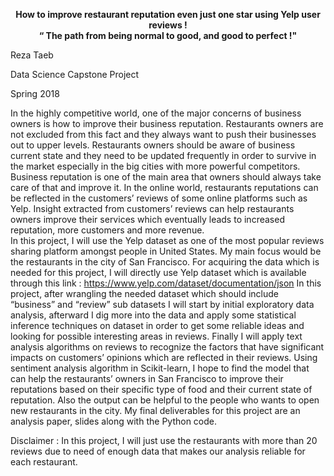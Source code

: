 <p align="center">
  <b> How to improve restaurant reputation even just one star using Yelp user reviews ! </b><br>
  <b> “ The path from being normal to good, and good to perfect !" </b><br>


</p>

Reza Taeb

Data Science Capstone Project

Spring 2018

In the highly competitive world, one of the major concerns of business owners is how to improve their business reputation. Restaurants owners are not excluded from this fact and they always want to push their businesses out to upper levels. Restaurants owners should be aware of business current state and they need to be updated frequently in order to survive in the market especially in the big cities with more powerful competitors. Business reputation is one of the main area that owners should always take care of that and improve it. In the online world, restaurants reputations can be reflected in the customers’ reviews of some online platforms such as Yelp.
Insight extracted from customers’ reviews can help restaurants owners improve their services which eventually leads to increased reputation, more customers and more revenue.  
In this project, I will use the Yelp dataset as one of the most popular reviews sharing platform amongst people in United States. My main focus would be the restaurants in the city of San Francisco. For acquiring the data which is needed for this project, I will directly use Yelp dataset which is available through this link : 
https://www.yelp.com/dataset/documentation/json
In this project, after wrangling the needed dataset which should include “business” and “review” sub datasets I will start by initial exploratory data analysis,  afterward I dig more into the data and apply some statistical inference techniques on dataset in order to get some reliable ideas and looking for possible interesting areas in reviews. Finally I will apply text analysis algorithms on reviews to recognize the factors that have significant impacts on customers’ opinions which are reflected in their reviews. Using sentiment analysis algorithm in Scikit-learn, I hope to find the model that can help the restaurants’ owners in San Francisco to improve their reputations based on their specific type of food and their current state of reputation. Also the output can be helpful to the people who wants to open new restaurants in the city. 
My final deliverables for this project are an analysis paper, slides along with the Python code. 













Disclaimer : In this project, I will just use the restaurants with more than 20 reviews due to need of enough data that makes our analysis reliable for each restaurant.  
